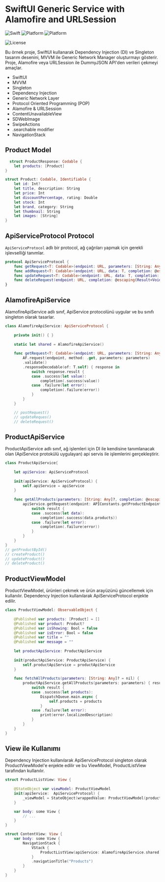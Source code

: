 # SwiftUI Generic Service with Alamofire and URLSession
![Swift](https://img.shields.io/badge/Swift-5.9-orange.svg)
![Platform](https://img.shields.io/badge/Platform-iOS-red.svg)
![Platform](https://img.shields.io/badge/SwiftUI-4-green.svg)

![License](https://img.shields.io/badge/License-MIT-blue.svg)

Bu örnek proje, SwiftUI kullanarak Dependency Injection (DI) ve Singleton tasarım desenini, MVVM ile Generic Network Manager oluşturmayı gösterir. 
Proje, Alamofire veya URLSession ile DummyJSON API'den verileri çekmeyi amaçlar.

- SwiftUI
- MVVM
- Singleton
- Dependency Injection
- Generic Network Layer
- Protocol Oriented Programming (POP)
- Alamofire & URLSession
- ContentUnavailableView
- SDWebImage
- SwipeActions
- .searchable modifier
- NavigationStack



## Product Model

```swift
  struct ProductResponse: Codable {
    let products: [Product]
}

struct Product: Codable, Identifiable {
    let id: Int?
    let title, description: String
    let price: Int
    let discountPercentage, rating: Double
    let stock: Int
    let brand, category: String
    let thumbnail: String
    let images: [String]
}
```

## ApiServiceProtocol Protocol

`ApiServiceProtocol` adlı bir protocol, ağ çağrıları yapmak için gerekli işlevselliği tanımlar.

```swift
protocol ApiServiceProtocol {
    func getRequest<T: Codable>(endpoint: URL, parameters: [String: Any]?, completion: @escaping(Result<T, Error>) -> Void )
    func addRequest<T: Codable>(endpoint: URL, data: T, completion: @escaping(Result<Void, Error>) -> Void)
    func updateRequest<T: Codable>(endpoint: URL, data: T, completion: @escaping(Result<Void, Error>) -> Void)
    func deleteRequest(endpoint: URL, completion: @escaping(Result<Void, Error>) -> Void)
}
```
## AlamofireApiService 
AlamofireApiService adlı sınıf, ApiService protocolünü uygular ve bu sınıfı singleton olarak tasarlar.

```swift
class AlamofireApiService: ApiServiceProtocol {
    
    private init() { }
    
    static let shared = AlamofireApiService()
    
    func getRequest<T: Codable>(endpoint: URL, parameters: [String: Any]?, completion: @escaping (Result<T, Error>) -> Void) {
        AF.request(endpoint, method: .get, parameters: parameters)
        .validate()
        .responseDecodable(of: T.self) { response in
            switch response.result {
            case .success(let value):
                completion(.success(value))
            case .failure(let error):
                completion(.failure(error))
            }
        }
    }

    // postRequest()
    // updateReques()
    // deleteRequest()
```

## ProductApiService
ProductApiService adlı sınıf, ağ işlemleri için DI ile kendisine tanımlanacak olan (ApiService protokülü uygulayan) api servis ile işlemlerini gerçekleştirir.

```swift
class ProductApiService{
    
    let apiService: ApiServiceProtocol
    
    init(apiService: ApiServiceProtocol) {
        self.apiService = apiService
    }
    
    func getAllProducts(parameters: [String: Any]?, completion: @escaping (Result<[Product], Error>) -> Void ){ // tüm postları getirmek için
        apiService.getRequest(endpoint: APIConstants.getProductEndpoint, parameters: parameters) { (result: Result<ProductResponse, Error>) in
            switch result {
            case .success(let data):
                completion(.success(data.products))
            case .failure(let error):
                completion(.failure(error))
            }
        }
    }
}
// getProductById()
// createProduct()
// updateProduct()
// deleteProduct()
```

## ProductViewModel
ProductViewModel, ürünleri çekmek ve ürün arayüzünü güncellemek için kullanılır. Dependency Injection kullanılarak ApiServiceProtocol enjekte edilir.

```swift
class ProductViewModel: ObservableObject {
    
    @Published var products: [Product] = []
    @Published var product: Product?
    @Published var isShowing: Bool = false
    @Published var isError: Bool = false
    @Published var title = ""
    @Published var message = ""
    
    let productApiService: ProductApiService
    
    init(productApiService: ProductApiService) {
        self.productApiService = productApiService
    }
    
    func fetchAllProducts(parameters: [String: Any]? = nil) {
        productApiService.getAllProducts(parameters: parameters) { result in
            switch result {
            case .success(let products):
                DispatchQueue.main.async {
                    self.products = products
                }
            case .failure(let error):
                print(error.localizedDescription)
            }
        }
    }
}

```
## View ile Kullanımı
Dependency Injection kullanılarak ApiServiceProtocol singleton olarak ProductViewModel'e enjekte edilir ve bu ViewModel, ProductListView tarafından kullanılır.

```swift
struct ProductListView: View {
    
    @StateObject var viewModel: ProductViewModel
    init(apiService:  ApiServiceProtocol) {
        _viewModel = StateObject(wrappedValue: ProductViewModel(productApiService: .init(apiService: apiService)))
    }

    var body: some View {
        // ...
    }
}

struct ContentView: View {
    var body: some View {
        NavigationStack {
            VStack {
                ProductListView(apiService: AlamofireApiService.shared)
            }
            .navigationTitle("Products")
        }
    }
}
```
